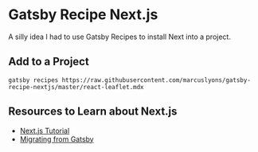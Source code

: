 # Gatsby Recipe Next.js

A silly idea I had to use Gatsby Recipes to install Next into a project.

## Add to a Project

```shell
gatsby recipes https://raw.githubusercontent.com/marcuslyons/gatsby-recipe-nextjs/master/react-leaflet.mdx
```

## Resources to Learn about Next.js

* [Next.js Tutorial](https://nextjs.org/learn/basics/create-nextjs-app?utm_source=next-site&utm_medium=homepage-cta&utm_campaign=next-website)
* [Migrating from Gatsby](https://nextjs.org/docs/migrating/from-gatsby)
